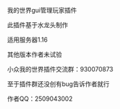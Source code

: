 我的世界gui管理玩家插件

此插件基于水龙头制作

适用服务器1.16

其他版本作者未试验

小众我的世界插件交流群：930070873

至于插件群还没创有bug告诉作者就行

作者QQ：2509043002
